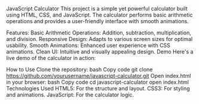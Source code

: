 JavaScript Calculator
This project is a simple yet powerful calculator built using HTML, CSS, and JavaScript. The calculator performs basic arithmetic operations and provides a user-friendly interface with smooth animations.

Features:
Basic Arithmetic Operations: Addition, subtraction, multiplication, and division.
Responsive Design: Adapts to various screen sizes for optimal usability.
Smooth Animations: Enhanced user experience with CSS animations.
Clean UI: Intuitive and visually appealing design.
Demo
Here's a live demo of the calculator in action:


How to Use
Clone the repository:
bash
Copy code
git clone https://github.com/yourusername/javascript-calculator.git
Open index.html in your browser:
bash
Copy code
cd javascript-calculator
open index.html
Technologies Used
HTML5: For the structure and layout.
CSS3: For styling and animations.
JavaScript: For the calculator logic.
